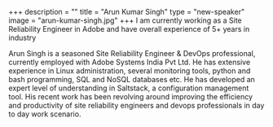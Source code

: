 +++
description = ""
title = "Arun Kumar Singh"
type = "new-speaker"
image = "arun-kumar-singh.jpg"
+++
I am currently working as a Site Reliability Engineer in Adobe and have overall experience of 5+ years in industry

Arun Singh is a seasoned Site Reliability Engineer & DevOps professional, currently employed with Adobe Systems India Pvt Ltd. He has extensive experience in Linux administration, several monitoring tools, python and bash programming, SQL and NoSQL databases etc. He has developed an expert level of understanding in Saltstack, a configuration management tool. His recent work has been revolving around improving the efficiency and productivity of site reliability engineers and devops professionals in day to day work scenario.